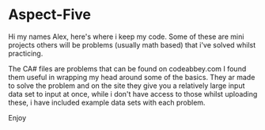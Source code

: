 # Aspect-Five

Hi my names Alex, here's where i keep my code. Some of these are mini projects others will be problems (usually math based) that i've solved whilst practicing.

The CA# files are problems that can be found on codeabbey.com I found them useful in wrapping my head around some of the basics.
They ar made to solve the problem and on the site they give you a relatively large input data set to input at once, while i don't have access to those whilst uploading these,
i have included example data sets with each problem.

Enjoy
